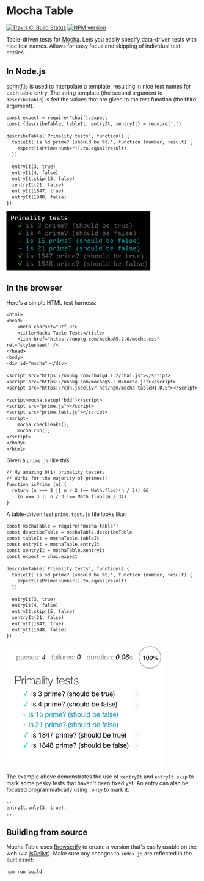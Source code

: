 # Mocha Table

<span class="badge-travisci">
  <a href="http://travis-ci.org/allenluce/mocha-table" title="Check this project's build status on TravisCI"><img src="https://img.shields.io/travis/allenluce/mocha-table/master.svg" alt="Travis CI Build Status" /></a>
</span>
<span class="badge-npmversion">
  <a href="https://npmjs.org/package/mocha-table" title="View this project on NPM"><img src="https://img.shields.io/npm/v/mocha-table.svg" alt="NPM version" /></a>
</span>

Table-driven tests for [Mocha](https://mochajs.org/). Lets you easily
specify data-driven tests with nice test names. Allows for easy focus
and skipping of individual test entries.

## In Node.js

[sprintf.js](https://github.com/alexei/sprintf.js) is used to
interpolate a template, resulting in nice test names for each table
entry.  The string template (the second argument to `describeTable`) is
fed the values that are given to the test function (the third
argument).

    const expect = require('chai').expect
    const {describeTable, tableIt, entryIt, xentryIt} = require('.')

    describeTable('Primality tests', function() {
      tableIt('is %d prime? (should be %t)', function (number, result) {
        expect(isPrime(number)).to.equal(result)
      })

      entryIt(3, true)
      entryIt(4, false)
      entryIt.skip(15, false)
      xentryIt(21, false)
      entryIt(1847, true)
      entryIt(1848, false)
    })

![You'll get nice results](assets/results.png)

## In the browser

Here's a simple HTML test harness:

    <html>
    <head>
        <meta charset="utf-8">
        <title>Mocha Table Tests</title>
        <link href="https://unpkg.com/mocha@5.2.0/mocha.css" rel="stylesheet" />
    </head>
    <body>
    <div id="mocha"></div>

    <script src="https://unpkg.com/chai@4.1.2/chai.js"></script>
    <script src="https://unpkg.com/mocha@5.2.0/mocha.js"></script>
    <script src="https://cdn.jsdelivr.net/npm/mocha-table@1.0.5"></script>

    <script>mocha.setup('bdd')</script>
    <script src="prime.js"></script>
    <script src="prime.test.js"></script>
    <script>
        mocha.checkLeaks();
        mocha.run();
    </script>
    </body>
    </html>

Given a `prime.js` like this:

    // My amazing O(1) primality tester.
    // Works for the majority of primes!!
    function isPrime (n) {
      return (n === 2 || n / 2 !== Math.floor(n / 2)) &&
        (n === 3 || n / 3 !== Math.floor(n / 3))
    }

A table-driven test `prime.test.js` file looks like:

    const mochaTable = require('mocha-table')
    const describeTable = mochaTable.describeTable
    const tableIt = mochaTable.tableIt
    const entryIt = mochaTable.entryIt
    const xentryIt = mochaTable.xentryIt
    const expect = chai.expect

    describeTable('Primality tests', function() {
      tableIt('is %d prime? (should be %t)', function (number, result) {
        expect(isPrime(number)).to.equal(result)
      })

      entryIt(3, true)
      entryIt(4, false)
      entryIt.skip(15, false)
      xentryIt(21, false)
      entryIt(1847, true)
      entryIt(1848, false)
    })

![You'll get nice web results](assets/web.png)

The example above demonstrates the use of `xentryIt` and `entryIt.skip` to
mark some pesky tests that haven't been fixed yet. An entry can also be
focused programmatically using `.only` to mark it:

    ...
    entryIt.only(3, true),
    ...

## Building from source

Mocha Table uses [Browserify](http://browserify.org/) to create a
version that's easily usable on the web (via
[jsDelivr](jsdelivr.com)). Make sure any changes to `index.js` are
reflected in the built asset:

    npm run build
